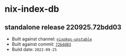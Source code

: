 # nix-index-db
## standalone release 220925.72bdd03
- Built against channel: [`nixpkgs-unstable`](https://github.com/nixos/nixpkgs/tree/nixpkgs-unstable)
- Built against commit: [`72bdd03`](https://github.com/NixOS/nixpkgs/commit/72bdd03f0d5696412b25a93218acaad530570d30)
- Build date: `2022-09-25`
